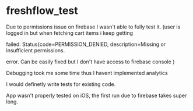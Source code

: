 # freshflow_test

Due to permissions issue on firebase I wasn't able to fully test it.
(user is logged in but when fetching cart items i keep getting

failed: Status{code=PERMISSION_DENIED, description=Missing or insufficient permissions.

error. Can be easily fixed but I don't have access to firebase console
)



Debugging took me some time thus
I havent implemented analytics

I would definetly write tests for existing code.

App wasn't properly tested on iOS, the first run due to firebase takes super long.

